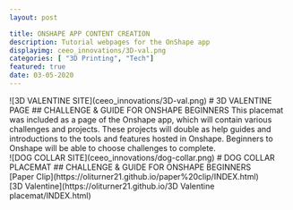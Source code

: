 ```yaml
---
layout: post

title: ONSHAPE APP CONTENT CREATION
description: Tutorial webpages for the OnShape app
displayimg: ceeo_innovations/3D-val.png
categories: [ "3D Printing", "Tech"]
featured: true
date: 03-05-2020
---
```


<!--IMAGE_TEXT_OVERLAY creates a image with a text box over it--------------------->
<div class="image_text_overlay" markdown="1">
![3D VALENTINE SITE](ceeo_innovations/3D-val.png)
# 3D VALENTINE PAGE
## CHALLENGE & GUIDE FOR ONSHAPE BEGINNERS
This placemat was included as a page of the Onshape app, which will contain various challenges and projects. These projects will double as help guides and introductions to the tools and features hosted in Onshape. Beginners to Onshape will be able to choose challenges to complete.
</div>

<div class="image_text_overlay" markdown="1">
![DOG COLLAR SITE](ceeo_innovations/dog-collar.png)
# DOG COLLAR PLACEMAT
## CHALLENGE & GUIDE FOR ONSHAPE BEGINNERS
</div>


<div class="document" width="500" markdown="1" >
[Paper Clip](https://oliturner21.github.io/paper%20clip/INDEX.html)
<!-- insert as many links here as you want to dynamically create a grid of pdfs-->
</div>

<div class="document" width="500" markdown="1" >
[3D Valentine](https://oliturner21.github.io/3D Valentine placemat/INDEX.html)
<!-- insert as many links here as you want to dynamically create a grid of pdfs-->
</div>
